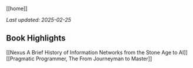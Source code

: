 [[home]]

*Last updated: 2025-02-25*

## Book Highlights

[[Nexus A Brief History of Information Networks from the Stone Age to AI]]
[[Pragmatic Programmer, The From Journeyman to Master]]
